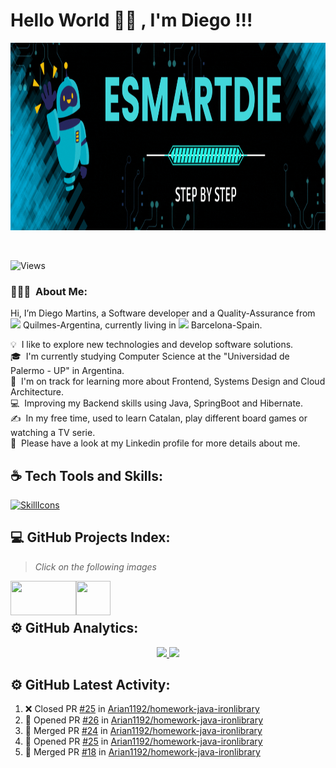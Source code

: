 # Hello World 👋👋 , I'm Diego !!! 


<p align="center">
  <img src="https://github.com/esmartdie/Multimedia/blob/main/IMAGES/MultimediaReadme/HelloVisitors.gif"  height="300px" width="900px" />
</p>

</br>

![Views](https://github-views.deno.dev/api/badge/esmartdie?label=Profile+visitors&style=classic&labelColor=orange)


### 👨🏻‍💻 &nbsp;About Me:

Hi, I’m Diego Martins, a Software developer and a Quality-Assurance from <img src="https://cdn.icon-icons.com/icons2/107/PNG/512/argentina_18266.png" width="13"/> Quilmes-Argentina, currently living in <img src="https://cdn.icon-icons.com/icons2/1531/PNG/512/3253482-flag-spain-icon_106784.png" width="13"/> Barcelona-Spain.

 💡 &nbsp;I like to explore new technologies and develop software solutions.\
 🎓 &nbsp;I'm currently studying Computer Science at the "Universidad de Palermo - UP" in Argentina.\
 🌱 &nbsp;I'm on track for learning more about Frontend, Systems Design and Cloud Architecture.\
 💻 &nbsp;Improving my Backend skills using Java, SpringBoot and Hibernate.\
 ✍️  &nbsp;In my free time, used to learn Catalan, play different board games or watching a TV serie.\
 📄 &nbsp;Please have a look at my Linkedin profile for more details about me. 


## ☕ Tech Tools and Skills:

[![SkillIcons](https://skillicons.dev/icons?i=js,html,css,java,spring,py,cs,git,github,idea,mongodb,mysql,postgres,docker,postman,selenium,notion&perline=6 )](https://skillicons.dev)<br/>


## 💻 GitHub Projects Index:

> *Click on the following images*  

<p align="left">
   <a href="https://github.com/esmartdie/PowerBIProjects" target="blank">
    <img align="left" src="https://1000logos.net/wp-content/uploads/2022/08/Microsoft-Power-BI-Logo.png"  height="55px" width="105px" />
  </a>
</p>

<p align="left">
   <a href="https://github.com/esmartdie/JavaProyects" target="blank">
    <img align="left" src="https://skillicons.dev/icons?i=java&theme=light"  height="55px" width="55px" />
  </a>
</p>


 <br>
 <br>
 
## ⚙️  GitHub Analytics:

<p align="center">
<a href="https://github.com/esmartdie">
  <img height="160em" src="https://github-readme-stats-eight-theta.vercel.app/api?username=esmartdie&show_icons=true&theme=prussian&include_all_commits=true&count_private=true"/>
  <img height="160em" src="https://github-readme-stats-eight-theta.vercel.app/api/top-langs/?username=esmartdie&layout=compact&langs_count=8&theme=prussian"/>
</a>
</p>

## ⚙️  GitHub Latest Activity: 

<!--START_SECTION:activity-->
1. ❌ Closed PR [#25](https://github.com/Arian1192/homework-java-ironlibrary/pull/25) in [Arian1192/homework-java-ironlibrary](https://github.com/Arian1192/homework-java-ironlibrary)
2. 💪 Opened PR [#26](https://github.com/Arian1192/homework-java-ironlibrary/pull/26) in [Arian1192/homework-java-ironlibrary](https://github.com/Arian1192/homework-java-ironlibrary)
3. 🎉 Merged PR [#24](https://github.com/Arian1192/homework-java-ironlibrary/pull/24) in [Arian1192/homework-java-ironlibrary](https://github.com/Arian1192/homework-java-ironlibrary)
4. 💪 Opened PR [#25](https://github.com/Arian1192/homework-java-ironlibrary/pull/25) in [Arian1192/homework-java-ironlibrary](https://github.com/Arian1192/homework-java-ironlibrary)
5. 🎉 Merged PR [#18](https://github.com/Arian1192/homework-java-ironlibrary/pull/18) in [Arian1192/homework-java-ironlibrary](https://github.com/Arian1192/homework-java-ironlibrary)
<!--END_SECTION:activity-->
